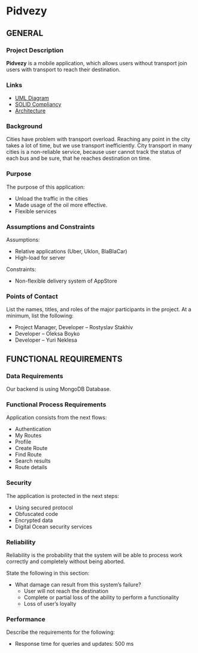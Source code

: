 # Pidvezy
## GENERAL
### Project Description
**Pidvezy** is a mobile application, which allows users without transport join users with transport to reach their destination.

### Links
- [UML Diagram](https://htmlpreview.github.io/?https://github.com/RostykStakhiv/pidvezy/blob/master/Docs/PidvezyDiagram.html)
- [SOLID Compliancy](https://github.com/RostykStakhiv/pidvezy/blob/master/Docs/solid-compliant.md)
- [Architecture](https://github.com/RostykStakhiv/pidvezy/blob/master/Docs/architecture.md)

### Background
Cities have problem with transport overload. Reaching any point in the city takes a lot of time, but we use transport inefficiently. City transport in many cities is a non-reliable service, because user cannot track the status of each bus and be sure, that he reaches destination on time.
### Purpose
The purpose of this application:
  - Unload the traffic in the cities
  - Made usage of the oil more effective. 
  - Flexible services
### Assumptions and Constraints
Assumptions:
  - Relative applications (Uber, Uklon, BlaBlaCar)
  - High-load for server

Constraints:
  - Non-flexible delivery system of AppStore

### Points of Contact
List the names, titles, and roles of the major participants in the project.  At a minimum, list the following:
  - Project Manager, Developer – Rostyslav Stakhiv
  - Developer – Oleksa Boyko
  - Developer – Yuri Neklesa
## FUNCTIONAL REQUIREMENTS
### Data Requirements
Our backend is using MongoDB Database.

### Functional Process Requirements
Application consists from the next flows:
  - Authentication
  - My Routes
  - Profile
  - Create Route
  - Find Route
  - Search results
  - Route details

### Security
The application is protected in the next steps: 
  - Using secured protocol
  - Obfuscated code
  - Encrypted data
  - Digital Ocean security services
### Reliability
Reliability is the probability that the system will be able to process work correctly and completely without being aborted.

State the following in this section:
  - What damage can result from this system’s failure?
    - User will not reach the destination
    - Complete or partial loss of the ability to perform a functionality
    - Loss of user’s loyalty

### Performance
Describe the requirements for the following:
  - Response time for queries and updates: 500 ms